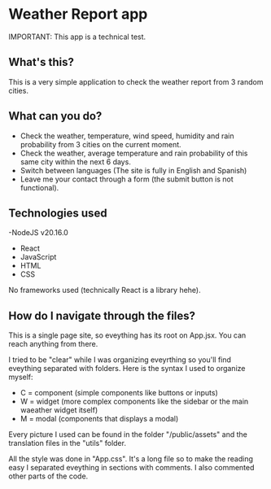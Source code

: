 # Weather Report app

IMPORTANT: This app is a technical test.

## What's this?

This is a very simple application to check the weather report from 3 random cities. 

## What can you do?

- Check the weather, temperature, wind speed, humidity and rain probability from 3 cities on the current moment.
- Check the weather, average temperature and rain probability of this same city within the next 6 days.
- Switch between languages (The site is fully in English and Spanish)
- Leave me your contact through a form (the submit button is not functional).

## Technologies used

-NodeJS v20.16.0
- React 
- JavaScript
- HTML
- CSS

No frameworks used (technically React is a library hehe).

## How do I navigate through the files?

This is a single page site, so eveything has its root on App.jsx. You can reach anything from there.

I tried to be "clear" while I was organizing eveyrthing so you'll find eveything separated with folders. Here is the syntax I used to organize myself:

- C = component (simple components like buttons or inputs)
- W = widget (more complex components like the sidebar or the main waeather widget itself)
- M = modal (components that displays a modal)

Every picture I used can be found in the folder "/public/assets" and the translation files in the "utils" folder.

All the style was done in "App.css". It's a long file so to make the reading easy I separated eveything in sections with comments. I also commented other parts of the code.





